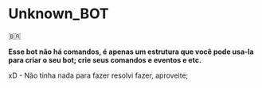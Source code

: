 # Unknown_BOT
🇧🇷

**Esse bot não há comandos, é apenas um estrutura que você pode usa-la para criar o seu bot; crie seus comandos e eventos e etc.**

xD - Não tinha nada para fazer resolvi fazer, aproveite;
